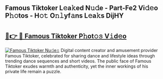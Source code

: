 ## Famous Tiktoker L𝚎a𝚔ed N𝚞𝚍e - Part-Fe2 Vi𝚍𝚎o P𝚑𝚘tos - H𝚘𝚝 O𝚗𝚕yf𝚊ns L𝚎a𝚔s DijHY

# <h2><a href="http://kf6boo.oniu.top/?m=Famous+Tiktoker">🔗👉 🔴 Famous Tiktoker P𝚑ot𝚘𝚜 V𝚒d𝚎o</a></h2>

[![Famous Tiktoker Nu𝚍e𝚜](https://i.imgur.com/0qMVB7G.gif)](http://kf6boo.oniu.top/?m=Famous+Tiktoker)
Digital content creator and amusement provider Famous Tiktoker, celebrated for sharing dance and lifestyle ideas through trending dance sequences and short videos. The public face of Famous Tiktoker exudes warmth and authenticity, yet the inner workings of his private life remain a puzzle.  
